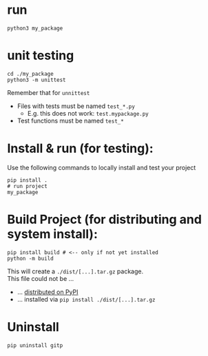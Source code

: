 # run
```
python3 my_package
```


# unit testing
```
cd ./my_package
python3 -m unittest   
```

Remember that for `unnittest` 
- Files with tests must be named `test_*.py`
  - E.g. this does not work: `test.mypackage.py`
- Test functions must be named `test_*`


# Install & run (for testing):
Use the following commands to locally install and test your project
```
pip install .
# run project
my_package
```



# Build Project (for distributing and system install):

```
pip install build # <-- only if not yet installed
python -m build
```

This will create a `./dist/[...].tar.gz` package. <br>
This file could not be ...
- ... [distributed on PyPI](https://packaging.python.org/en/latest/tutorials/packaging-projects/#uploading-the-distribution-archives)
- ... installed via `pip install ./dist/[...].tar.gz`

# Uninstall
```
pip uninstall gitp
```
